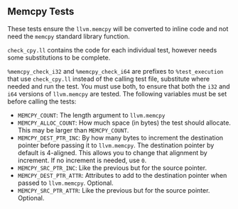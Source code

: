 ## Memcpy Tests

These tests ensure the `llvm.memcpy` will be converted to inline code and not need the `memcpy` standard library function.

`check_cpy.ll` contains the code for each individual test, however needs some substitutions to be complete.

`%memcpy_check_i32` and `%memcpy_check_i64` are prefixes to `%test_execution` that use `check_cpy.ll` instead of the calling test file, substitute where needed and run the test.
You must use both, to ensure that both the `i32` and `i64` versions of `llvm.memcpy` are tested.
The following variables must be set before calling the tests:

* `MEMCPY_COUNT`: The length argument to `llvm.memcpy`
* `MEMCPY_ALLOC_COUNT`: How much space (in bytes) the test should allocate. This may be larger than `MEMCPY_COUNT`.
* `MEMCPY_DEST_PTR_INC`: By how many bytes to increment the destination pointer before passing it to `llvm.memcpy`. 
	The destination pointer by default is 4-aligned. 
	This allows you to change that alignment by increment. 
	If no increment is needed, use `0`.
* `MEMCPY_SRC_PTR_INC`: Like the previous but for the source pointer.
* `MEMCPY_DEST_PTR_ATTR`: Attributes to add to the destination pointer when passed to `llvm.memcpy`. Optional.
* `MEMCPY_SRC_PTR_ATTR`: Like the previous but for the source pointer. Optional.
